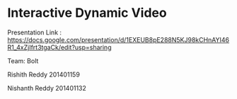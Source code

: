 # Interactive Dynamic Video

Presentation Link : https://docs.google.com/presentation/d/1EXEUB8pE288N5KJ98kCHnAYI46R1_4xZjIfrt3tgaCk/edit?usp=sharing


Team: Bolt

Rishith Reddy
201401159

Nishanth Reddy
201401132
